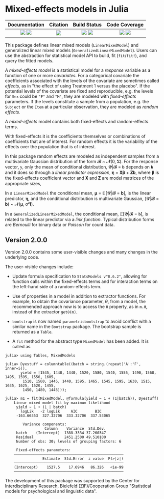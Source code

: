# Mixed-effects models in Julia

|**Documentation**|**Citation**|**Build Status**|**Code Coverage**|
|:-:|:-:|:-:|:-:|
|[![][docs-stable-img]][docs-stable-url] [![][docs-latest-img]][docs-latest-url] | [![][doi-img]][doi-url] | [![][travis-img]][travis-url] [![][appveyor-img]][appveyor-url] | [![][coveralls-img]][coveralls-url] [![][codecov-img]][codecov-url]|

[doi-img]: https://zenodo.org/badge/9106942.svg
[doi-url]: https://zenodo.org/badge/latestdoi/9106942

[docs-latest-img]: https://img.shields.io/badge/docs-dev-blue.svg
[docs-latest-url]: https://juliastats.github.io/MixedModels.jl/dev

[docs-stable-img]: https://img.shields.io/badge/docs-stable-blue.svg
[docs-stable-url]: https://juliastats.github.io/MixedModels.jl/stable

[travis-img]: https://travis-ci.org/JuliaStats/MixedModels.jl.svg?branch=master
[travis-url]: https://travis-ci.org/JuliaStats/MixedModels.jl

[appveyor-img]: https://ci.appveyor.com/api/projects/status/github/JuliaStats/MixedModels.jl?svg=true
[appveyor-url]: https://ci.appveyor.com/project/JuliaStats/mixedmodels-jl

[coveralls-img]: https://coveralls.io/repos/github/JuliaStats/MixedModels.jl/badge.svg?branch=master
[coveralls-url]: https://coveralls.io/github/JuliaStats/MixedModels.jl?branch=master

[codecov-img]: https://codecov.io/github/JuliaStats/MixedModels.jl/badge.svg?branch=master
[codecov-url]: https://codecov.io/github/JuliaStats/MixedModels.jl?branch=master

This package defines linear mixed models (`LinearMixedModel`) and generalized linear mixed models (`GeneralizedLinearMixedModel`). Users can use the abstraction for statistical model API to build, fit (`fit`/`fit!`), and query the fitted models.

A _mixed-effects model_ is a statistical model for a _response_ variable as a function of one or more _covariates_.
For a categorical covariate the coefficients associated with the levels of the covariate are sometimes called _effects_, as in "the effect of using Treatment 1 versus the placebo".
If the potential levels of the covariate are fixed and reproducible, e.g. the levels for `Sex` could be `"F"` and `"M"`, they are modeled with _fixed-effects_ parameters.
If the levels constitute a sample from a population, e.g. the `Subject` or the `Item` at a particular observation, they are modeled as _random effects_.

A _mixed-effects_ model contains both fixed-effects and random-effects terms.

With fixed-effects it is the coefficients themselves or combinations of coefficients that are of interest.
For random effects it is the variability of the effects over the population that is of interest.

In this package random effects are modeled as independent samples from a multivariate Gaussian distribution of the form 𝓑 ~ 𝓝(0, 𝚺).
For the response vector, 𝐲, only the mean of conditional distribution, 𝓨|𝓑 = 𝐛 depends on 𝐛 and it does so through a _linear predictor expression_, 𝛈 = 𝐗𝛃 + 𝐙𝐛, where 𝛃 is the fixed-effects coefficient vector and 𝐗 and 𝐙 are model matrices of the appropriate sizes,

In a `LinearMixedModel` the conditional mean, 𝛍 = 𝔼[𝓨|𝓑 = 𝐛], is the linear predictor, 𝛈, and the conditional distribution is multivariate Gaussian, (𝓨|𝓑 = 𝐛) ~ 𝓝(𝛍, σ²𝐈).

In a `GeneralizedLinearMixedModel`, the conditional mean, 𝔼[𝓨|𝓑 = 𝐛], is related to the linear predictor via a _link function_.
Typical distribution forms are _Bernoulli_ for binary data or _Poisson_ for count data.

## Version 2.0.0

Version 2.0.0 contains some user-visible changes and many changes in the underlying code.

The user-visible changes include:

- Update formula specification to `StatsModels v"0.6.2"`, allowing for function calls within the fixed-effects terms and for interaction terms on the left-hand side of a random-effects term.

- Use of properties in a model in addition to extractor functions.  For example, to obtain the covariance parameter, $\theta$, from a model, the recommended approach now is to access the `θ` property, as in `m.θ`, instead of the extractor `getθ(m)`.

- `bootstrap` is now named `parametricbootstrap` to avoid conflict with a similar name in the `Bootstrap` package.  The bootstrap sample is returned as a `Table`.

- A `fit` method for the abstract type `MixedModel` has been added.  It is called as

```
julia> using Tables, MixedModels

julia> Dyestuff = columntable((batch = string.(repeat('A':'F', inner=5)),
       yield = [1545, 1440, 1440, 1520, 1580, 1540, 1555, 1490, 1560, 1495, 1595, 1550, 1605,
        1510, 1560, 1445, 1440, 1595, 1465, 1545, 1595, 1630, 1515, 1635, 1625, 1520, 1455,
        1450, 1480, 1445]));

julia> m1 = fit(MixedModel, @formula(yield ~ 1 + (1|batch)), Dyestuff)
    Linear mixed model fit by maximum likelihood
     yield ~ 1 + (1 | batch)
       logLik   -2 logLik     AIC        BIC    
     -163.66353  327.32706  333.32706  337.53065

        Variance components:
                  Column    Variance  Std.Dev.
     batch    (Intercept)  1388.3334 37.260347
     Residual              2451.2500 49.510100
     Number of obs: 30; levels of grouping factors: 6

     Fixed-effects parameters:
    ──────────────────────────────────────────────────
                 Estimate  Std.Error  z value  P(>|z|)
    ──────────────────────────────────────────────────
    (Intercept)    1527.5    17.6946   86.326   <1e-99
    ──────────────────────────────────────────────────
```

The development of this package was supported by the Center for Interdisciplinary Research, Bielefeld (ZiF)/Cooperation Group "Statistical models for psychological and linguistic data".
